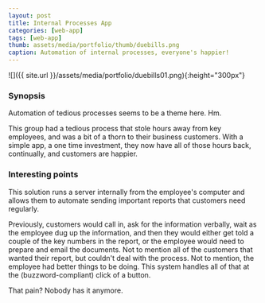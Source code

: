 ```yaml
---
layout: post
title: Internal Processes App
categories: [web-app]
tags: [web-app]
thumb: assets/media/portfolio/thumb/duebills.png
caption: Automation of internal processes, everyone's happier!
---
```


![]({{ site.url }}/assets/media/portfolio/duebills01.png){:height="300px"}

### Synopsis
Automation of tedious processes seems to be a theme here. Hm. 

This group had a tedious process that stole hours away from key employees, and was a bit of a thorn to their business customers. With a simple app, a one time investment, they now have all of those hours back, continually, and customers are happier.

### Interesting points
This solution runs a server internally from the employee's computer and allows them to automate sending important reports that customers need regularly. 

Previously, customers would call in, ask for the information verbally, wait as the employee dug up the information, and then they would either get told a couple of the key numbers in the report, or the employee would need to prepare and email the documents. Not to mention all of the customers that wanted their report, but couldn't deal with the process. Not to mention, the employee had better things to be doing. This system handles all of that at the (buzzword-compliant) click of a button.

That pain? Nobody has it anymore.
